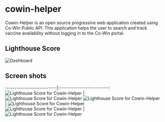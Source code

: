 # cowin-helper
Cowin-Helper is an open source progressive web application created using Co-Win Public API. This application helps the user to search and track vaccine availability without logging in to the Co-Win portal.

## Lighthouse Score


![Dashboard](https://github.com/krishnaanaril/cowin-helper/blob/main/screenshots/ch-screenshots%20(2).png "Dashboard")

## Screen shots


:-------------------------:|:-------------------------:
![Lighthouse Score for Cowin-Helper](https://github.com/krishnaanaril/cowin-helper/blob/main/screenshots/ch-screenshots%20(1).png "Lighthouse Score") | ![Lighthouse Score for Cowin-Helper](https://github.com/krishnaanaril/cowin-helper/blob/main/screenshots/ch-screenshots%20(3).png "Lighthouse Score")
![Lighthouse Score for Cowin-Helper](https://github.com/krishnaanaril/cowin-helper/blob/main/screenshots/ch-screenshots%20(5).png "Lighthouse Score") | ![Lighthouse Score for Cowin-Helper](https://github.com/krishnaanaril/cowin-helper/blob/main/screenshots/ch-screenshots%20(8).png "Lighthouse Score")
![Lighthouse Score for Cowin-Helper](https://github.com/krishnaanaril/cowin-helper/blob/main/screenshots/ch-screenshots%20(9).png "Lighthouse Score") | ![Lighthouse Score for Cowin-Helper](https://github.com/krishnaanaril/cowin-helper/blob/main/screenshots/ch-screenshots%20(11).png "Lighthouse Score")
